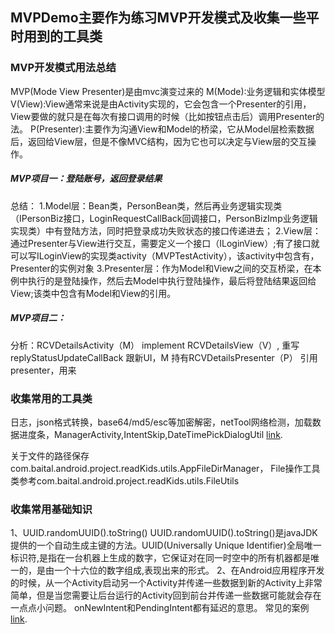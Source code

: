 ## MVPDemo主要作为练习MVP开发模式及收集一些平时用到的工具类
### MVP开发模式用法总结
MVP(Mode View Presenter)是由mvc演变过来的
M(Mode):业务逻辑和实体模型
V(View):View通常来说是由Activity实现的，它会包含一个Presenter的引用，View要做的就只是在每次有接口调用的时候（比如按钮点击后）调用Presenter的法。
P(Presenter):主要作为沟通View和Model的桥梁，它从Model层检索数据后，返回给View层，但是不像MVC结构，因为它也可以决定与View层的交互操作。

##### MVP项目一：登陆账号，返回登录结果
  总结：
    1.Model层：Bean类，PersonBean类，然后再业务逻辑实现类（IPersonBiz接口，LoginRequestCallBack回调接口，PersonBizImp业务逻辑实现类）中有登陆方法，同时把登录成功失败状态的接口传递进去；
    2.View层：通过Presenter与View进行交互，需要定义一个接口（ILoginView）;有了接口就可以写ILoginView的实现类activity（MVPTestActivity），该activity中包含有，Presenter的实例对象
    3.Presenter层：作为Model和View之间的交互桥梁，在本例中执行的是登陆操作，然后去Model中执行登陆操作，最后将登陆结果返回给View;该类中包含有Model和View的引用。
##### MVP项目二：
  分析：RCVDetailsActivity（M） implement RCVDetailsView（V）, 重写replyStatusUpdateCallBack 跟新UI，M 持有RCVDetailsPresenter（P） 引用presenter，用来



### 收集常用的工具类
  日志，json格式转换，base64/md5/esc等加密解密，netTool网络检测，加载数据进度条，ManagerActivity,IntentSkip,DateTimePickDialogUtil
[link](http://example.com).

关于文件的路径保存com.baital.android.project.readKids.utils.AppFileDirManager，
File操作工具类参考com.baital.android.project.readKids.utils.FileUtils


### 收集常用基础知识
1、UUID.randomUUID().toString()
UUID.randomUUID().toString()是javaJDK提供的一个自动生成主键的方法。UUID(Universally Unique Identifier)全局唯一标识符,是指在一台机器上生成的数字，它保证对在同一时空中的所有机器都是唯一的，是由一个十六位的数字组成,表现出来的形式。
2、在Android应用程序开发的时候，从一个Activity启动另一个Activity并传递一些数据到新的Activity上非常简单，但是当您需要让后台运行的Activity回到前台并传递一些数据可能就会存在一点点小问题。
onNewIntent和PendingIntent都有延迟的意思。
常见的案例[link](http://blog.csdn.net/lihenair/article/details/28892921).


































